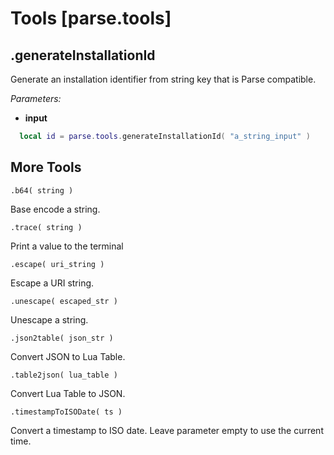 <style>.codehilite{padding-bottom:6px;}</style>

# Tools [parse.tools]

## .generateInstallationId

Generate an installation identifier from string key that is Parse compatible.

*Parameters:*

* __input__

```lua
  local id = parse.tools.generateInstallationId( "a_string_input" )
```

## More Tools

`.b64( string )`

Base encode a string.

`.trace( string )`

Print a value to the terminal

`.escape( uri_string )`

Escape a URI string.

`.unescape( escaped_str )`

Unescape a string.

`.json2table( json_str )`

Convert JSON to Lua Table.

`.table2json( lua_table )`

Convert Lua Table to JSON.

`.timestampToISODate( ts )`

Convert a timestamp to ISO date. Leave parameter empty to use the current time.
